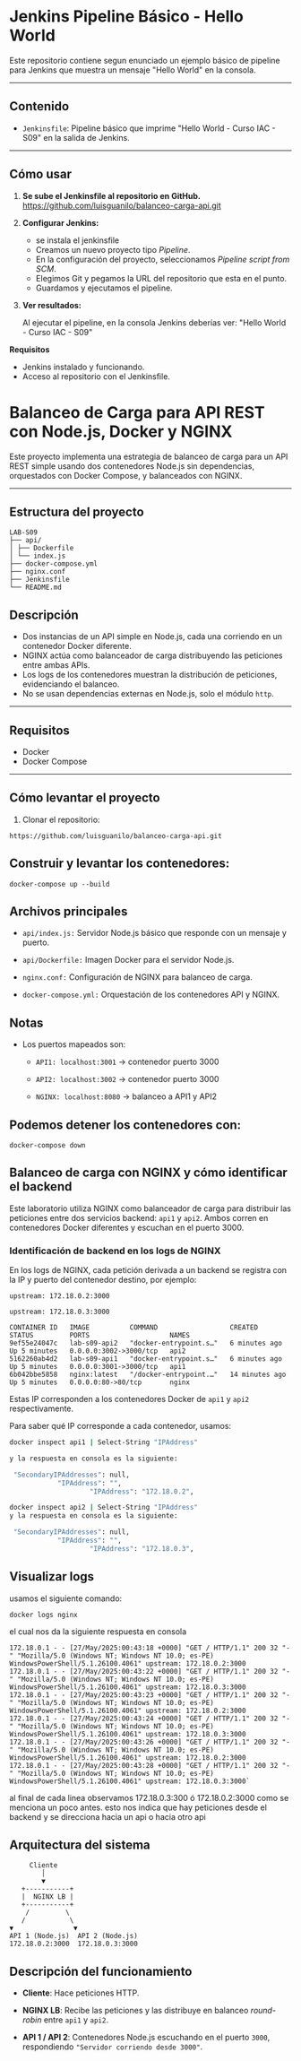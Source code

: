 # Jenkins Pipeline Básico - Hello World

Este repositorio contiene segun enunciado un ejemplo básico de pipeline para Jenkins que muestra un mensaje "Hello World" en la consola.

---

## Contenido

- `Jenkinsfile`: Pipeline básico que imprime "Hello World - Curso IAC - S09" en la salida de Jenkins.

---

## Cómo usar

1. **Se sube el Jenkinsfile al repositorio en GitHub.**
https://github.com/luisguanilo/balanceo-carga-api.git

2. **Configurar Jenkins:**

   - se instala el jenkinsfile
   - Creamos un nuevo proyecto tipo *Pipeline*.
   - En la configuración del proyecto, seleccionamos *Pipeline script from SCM*.
   - Elegimos Git y pegamos la URL del repositorio que esta en el punto.
   - Guardamos y ejecutamos el pipeline.

3. **Ver resultados:**

   Al ejecutar el pipeline, en la consola Jenkins deberías ver:
   "Hello World - Curso IAC - S09"

**Requisitos**
- Jenkins instalado y funcionando.
- Acceso al repositorio con el Jenkinsfile.



# Balanceo de Carga para API REST con Node.js, Docker y NGINX
Este proyecto implementa una estrategia de balanceo de carga para un API REST simple usando dos contenedores Node.js sin dependencias, orquestados con Docker Compose, y balanceados con NGINX.

---

## Estructura del proyecto
````
LAB-S09
├── api/
│ ├── Dockerfile
│ └── index.js
├── docker-compose.yml
├── nginx.conf
├── Jenkinsfile
└── README.md
````

## Descripción

- Dos instancias de un API simple en Node.js, cada una corriendo en un contenedor Docker diferente.
- NGINX actúa como balanceador de carga distribuyendo las peticiones entre ambas APIs.
- Los logs de los contenedores muestran la distribución de peticiones, evidenciando el balanceo.
- No se usan dependencias externas en Node.js, solo el módulo `http`.

---

## Requisitos

- Docker
- Docker Compose

---

## Cómo levantar el proyecto

1. Clonar el repositorio:

```
https://github.com/luisguanilo/balanceo-carga-api.git

```
## Construir y levantar los contenedores:
```
docker-compose up --build
```

## Archivos principales
- `api/index.js:` Servidor Node.js básico que responde con un mensaje y puerto.

- `api/Dockerfile:` Imagen Docker para el servidor Node.js.

- `nginx.conf:` Configuración de NGINX para balanceo de carga.

- `docker-compose.yml:` Orquestación de los contenedores API y NGINX.


## Notas
- Los puertos mapeados son:

    - `API1: localhost:3001` → contenedor puerto 3000

    - `API2: localhost:3002` → contenedor puerto 3000

    - `NGINX: localhost:8080` → balanceo a API1 y API2

## Podemos detener los contenedores con:
`docker-compose down`

## Balanceo de carga con NGINX y cómo identificar el backend

Este laboratorio utiliza NGINX como balanceador de carga para distribuir las peticiones entre dos servicios backend: `api1` y `api2`. Ambos corren en contenedores Docker diferentes y escuchan en el puerto 3000.

### Identificación de backend en los logs de NGINX

En los logs de NGINX, cada petición derivada a un backend se registra con la IP y puerto del contenedor destino, por ejemplo:

`upstream: 172.18.0.2:3000`

`upstream: 172.18.0.3:3000`

```
CONTAINER ID   IMAGE          COMMAND                  CREATED          STATUS         PORTS                    NAMES
9ef55e24047c   lab-s09-api2   "docker-entrypoint.s…"   6 minutes ago    Up 5 minutes   0.0.0.0:3002->3000/tcp   api2
5162260ab4d2   lab-s09-api1   "docker-entrypoint.s…"   6 minutes ago    Up 5 minutes   0.0.0.0:3001->3000/tcp   api1
6b042bbe5858   nginx:latest   "/docker-entrypoint.…"   14 minutes ago   Up 5 minutes   0.0.0.0:80->80/tcp       nginx
```

Estas IP corresponden a los contenedores Docker de `api1` y `api2` respectivamente.

Para saber qué IP corresponde a cada contenedor, usamos:

```bash
docker inspect api1 | Select-String "IPAddress"

y la respuesta en consola es la siguiente:

 "SecondaryIPAddresses": null,
            "IPAddress": "",
                    "IPAddress": "172.18.0.2",
```

```bash
docker inspect api2 | Select-String "IPAddress"
y la respuesta en consola es la siguiente:

 "SecondaryIPAddresses": null,
            "IPAddress": "",
                    "IPAddress": "172.18.0.3",
```

## Visualizar logs
usamos el siguiente comando:

`docker logs nginx`

el cual nos da la siguiente respuesta en consola

````
172.18.0.1 - - [27/May/2025:00:43:18 +0000] "GET / HTTP/1.1" 200 32 "-" "Mozilla/5.0 (Windows NT; Windows NT 10.0; es-PE) WindowsPowerShell/5.1.26100.4061" upstream: 172.18.0.2:3000
172.18.0.1 - - [27/May/2025:00:43:22 +0000] "GET / HTTP/1.1" 200 32 "-" "Mozilla/5.0 (Windows NT; Windows NT 10.0; es-PE) WindowsPowerShell/5.1.26100.4061" upstream: 172.18.0.3:3000
172.18.0.1 - - [27/May/2025:00:43:23 +0000] "GET / HTTP/1.1" 200 32 "-" "Mozilla/5.0 (Windows NT; Windows NT 10.0; es-PE) WindowsPowerShell/5.1.26100.4061" upstream: 172.18.0.2:3000
172.18.0.1 - - [27/May/2025:00:43:24 +0000] "GET / HTTP/1.1" 200 32 "-" "Mozilla/5.0 (Windows NT; Windows NT 10.0; es-PE) WindowsPowerShell/5.1.26100.4061" upstream: 172.18.0.3:3000
172.18.0.1 - - [27/May/2025:00:43:26 +0000] "GET / HTTP/1.1" 200 32 "-" "Mozilla/5.0 (Windows NT; Windows NT 10.0; es-PE) WindowsPowerShell/5.1.26100.4061" upstream: 172.18.0.2:3000
172.18.0.1 - - [27/May/2025:00:43:28 +0000] "GET / HTTP/1.1" 200 32 "-" "Mozilla/5.0 (Windows NT; Windows NT 10.0; es-PE) WindowsPowerShell/5.1.26100.4061" upstream: 172.18.0.3:3000`
````

al final de cada linea observamos 172.18.0.3:300 ó 172.18.0.2:3000 como se menciona un poco antes. esto nos indica que hay peticiones desde el backend y se direcciona hacia un api o hacia otro api


## Arquitectura del sistema

```plaintext
     Cliente
        │
        ▼
   +-----------+
   |  NGINX LB |
   +-----------+
    /         \
   /           \
▼               ▼
API 1 (Node.js)  API 2 (Node.js)
172.18.0.2:3000  172.18.0.3:3000
```
## Descripción del funcionamiento
- **Cliente**: Hace peticiones HTTP.

- **NGINX LB**: Recibe las peticiones y las distribuye en balanceo *round-robin* entre `api1` y `api2`.

- **API 1 / API 2**: Contenedores Node.js escuchando en el puerto `3000`, respondiendo `"Servidor corriendo desde 3000"`.